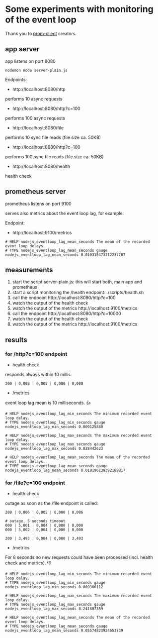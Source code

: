 # Some experiments with monitoring of the event loop

Thank you to [prom-client](https://github.com/siimon/prom-client) creators. 

## app server

app listens on port 8080


```
nodemon node server-plain.js
```

Endpoints:

* http://localhost:8080/http

performs 10 async requests

* http://localhost:8080/http?c=100

performs 100 async requests

* http://localhost:8080/file

performs 10 sync file reads (file size ca. 50KB)

* http://localhost:8080/http?c=100

performs 100 sync file reads (file size ca. 50KB)

* http://localhost:8080/health

health check


## prometheus server

prometheus listens on port 9100

serves also metrics about the event loop lag, for example:

Endpoint:

* http://localhost:9100/metrics

```
# HELP nodejs_eventloop_lag_mean_seconds The mean of the recorded event loop delays.
# TYPE nodejs_eventloop_lag_mean_seconds gauge
nodejs_eventloop_lag_mean_seconds 0.010315473212237707
```

## measurements

1. start the script server-plain.js: this will start both, main app and prometheus
2. start a script monitoring the /health endpoint: ./scripts/health.sh
3. call the endpoint http://localhost:8080/http?c=100
4. watch the output of the health check
5. watch the output of the metrics http://localhost:9100/metrics
6. call the endpoint http://localhost:8080/http?c=10000
7. watch the output of the health check
8. watch the output of the metrics http://localhost:9100/metrics

## results

### for /http?c=100 endpoint


* health check

responds always within 10 millis:

```
200 | 0,008 | 0,005 | 0,000 | 0,008
```


* /metrics

event loop lag mean is 10 milliseconds. :thumbsup:

```
# HELP nodejs_eventloop_lag_min_seconds The minimum recorded event loop delay.
# TYPE nodejs_eventloop_lag_min_seconds gauge
nodejs_eventloop_lag_min_seconds 0.009125888

# HELP nodejs_eventloop_lag_max_seconds The maximum recorded event loop delay.
# TYPE nodejs_eventloop_lag_max_seconds gauge
nodejs_eventloop_lag_max_seconds 0.028442623

# HELP nodejs_eventloop_lag_mean_seconds The mean of the recorded event loop delays.
# TYPE nodejs_eventloop_lag_mean_seconds gauge
nodejs_eventloop_lag_mean_seconds 0.010196139392189817
```

### for /file?c=100 endpoint

* health check

outage as soon as the /file endpoint is called:

```
200 | 0,006 | 0,005 | 0,000 | 0,006

# outage, 5 seconds timeout
000 | 5,001 | 0,004 | 0,000 | 0,000
000 | 5,002 | 0,004 | 0,000 | 0,000

200 | 3,493 | 0,004 | 0,000 | 3,493
```


* /metrics

For 8 seconds no new requests could have been processed (incl. health check and metrics). :thumbsdown:

```
# HELP nodejs_eventloop_lag_min_seconds The minimum recorded event loop delay.
# TYPE nodejs_eventloop_lag_min_seconds gauge
nodejs_eventloop_lag_min_seconds 0.009306112

# HELP nodejs_eventloop_lag_max_seconds The maximum recorded event loop delay.
# TYPE nodejs_eventloop_lag_max_seconds gauge
nodejs_eventloop_lag_max_seconds 8.241807359

# HELP nodejs_eventloop_lag_mean_seconds The mean of the recorded event loop delays.
# TYPE nodejs_eventloop_lag_mean_seconds gauge
nodejs_eventloop_lag_mean_seconds 0.05574823924653739
```
